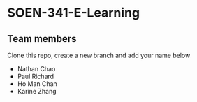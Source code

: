 # SOEN-341-E-Learning

## Team members

Clone this repo, create a new branch and add your name below

* Nathan Chao
* Paul Richard
* Ho Man Chan
* Karine Zhang